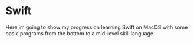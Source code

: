 # Swift

Here im going to show my progression learning Swift on MacOS with some basic programs
from the bottom to a mid-level skill language.
